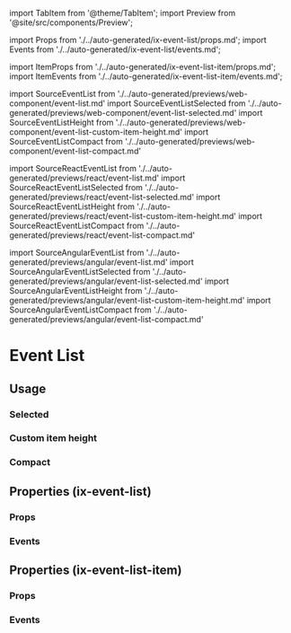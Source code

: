 <!--
SPDX-FileCopyrightText: 2022 Siemens AG

SPDX-License-Identifier: MIT
-->

import TabItem from '@theme/TabItem';
import Preview from '@site/src/components/Preview';

import Props from './../auto-generated/ix-event-list/props.md';
import Events from './../auto-generated/ix-event-list/events.md';

import ItemProps from './../auto-generated/ix-event-list-item/props.md';
import ItemEvents from './../auto-generated/ix-event-list-item/events.md';

import SourceEventList from './../auto-generated/previews/web-component/event-list.md'
import SourceEventListSelected from './../auto-generated/previews/web-component/event-list-selected.md'
import SourceEventListHeight from './../auto-generated/previews/web-component/event-list-custom-item-height.md'
import SourceEventListCompact from './../auto-generated/previews/web-component/event-list-compact.md'

import SourceReactEventList from './../auto-generated/previews/react/event-list.md'
import SourceReactEventListSelected from './../auto-generated/previews/react/event-list-selected.md'
import SourceReactEventListHeight from './../auto-generated/previews/react/event-list-custom-item-height.md'
import SourceReactEventListCompact from './../auto-generated/previews/react/event-list-compact.md'

import SourceAngularEventList from './../auto-generated/previews/angular/event-list.md'
import SourceAngularEventListSelected from './../auto-generated/previews/angular/event-list-selected.md'
import SourceAngularEventListHeight from './../auto-generated/previews/angular/event-list-custom-item-height.md'
import SourceAngularEventListCompact from './../auto-generated/previews/angular/event-list-compact.md'

# Event List

## Usage

<Preview name="event-list" height="14rem">
  <TabItem value="javascript">
    <SourceEventList />
  </TabItem>
  <TabItem value="react">
    <SourceReactEventList />
  </TabItem>
  <TabItem value="angular">
    <SourceAngularEventList />
  </TabItem>
</Preview>

### Selected

<Preview name="event-list-selected" height="14rem">
  <TabItem value="javascript">
    <SourceEventListSelected />
  </TabItem>
  <TabItem value="react">
    <SourceReactEventListSelected />
  </TabItem>
  <TabItem value="angular">
    <SourceAngularEventListSelected />
  </TabItem>
</Preview>

### Custom item height

<Preview name="event-list-custom-item-height" height="15rem">
  <TabItem value="javascript">
    <SourceEventListHeight />
  </TabItem>
  <TabItem value="react">
    <SourceReactEventListHeight />
  </TabItem>
  <TabItem value="angular">
    <SourceAngularEventListHeight />
  </TabItem>
</Preview>

### Compact

<Preview name="event-list-compact" height="14rem">
  <TabItem value="javascript">
    <SourceEventListCompact />
  </TabItem>
  <TabItem value="react">
    <SourceReactEventListCompact />
  </TabItem>
  <TabItem value="angular">
    <SourceAngularEventListCompact />
  </TabItem>
</Preview>

## Properties (ix-event-list)

### Props

<Props />

### Events

<Events />

## Properties (ix-event-list-item)

### Props

<ItemProps />

### Events

<ItemEvents />
